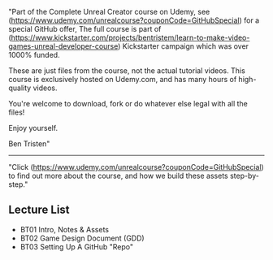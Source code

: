 "Part of the Complete Unreal Creator course on Udemy, see (https://www.udemy.com/unrealcourse?couponCode=GitHubSpecial) for a special GitHub offer, The full course is part of (https://www.kickstarter.com/projects/bentristem/learn-to-make-video-games-unreal-developer-course) Kickstarter campaign which was over 1000% funded.

These are just files from the course, not the actual tutorial videos. This course is exclusively hosted on Udemy.com, and has many hours of high-quality videos.

You're welcome to download, fork or do whatever else legal with all the files!

Enjoy yourself.

Ben Tristen"

---
"Click (https://www.udemy.com/unrealcourse?couponCode=GitHubSpecial) to find out more about the course, and how we build these assets step-by-step."

## Lecture List
* BT01 Intro, Notes & Assets
* BT02 Game Design Document (GDD)
* BT03 Setting Up A GitHub "Repo"
